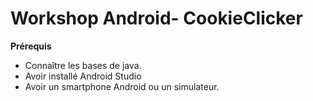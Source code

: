 # Workshop Android- CookieClicker
**Prérequis**
* Connaître les bases de java.
* Avoir installé Android Studio
* Avoir un smartphone Android ou un simulateur.



